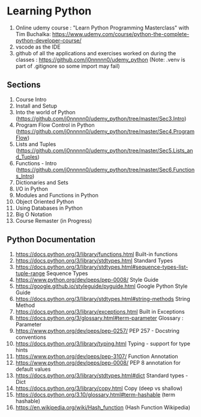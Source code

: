 
# Learning Python

1. Online udemy course : "Learn Python Programming Masterclass" with Tim Buchalka: https://www.udemy.com/course/python-the-complete-python-developer-course/
2. vscode as the IDE
3. github of all the applications and exercises worked on during the classes : https://github.com/j0nnnnn0/udemy_python
   (Note: .venv is part of .gitignore so some import may fail)



## Sections
1. Course Intro
2. Install and Setup
3. Into the world of Python (https://github.com/j0nnnnn0/udemy_python/tree/master/Sec3.Intro)
4. Program Flow Control in Python (https://github.com/j0nnnnn0/udemy_python/tree/master/Sec4.ProgramFlow)
5. Lists and Tuples (https://github.com/j0nnnnn0/udemy_python/tree/master/Sec5.Lists_and_Tuples)
6. Functions - Intro (https://github.com/j0nnnnn0/udemy_python/tree/master/Sec6.Functions_Intro)
7. Dictionaries and Sets
8. I/O in Python
9. Modules and Functions in Python
10. Object Oriented Python
11. Using Databases in Python
12. Big O Notation
14. Course Remaster (in Progress)

## Python Documentation
1. https://docs.python.org/3/library/functions.html Built-in functions
2. https://docs.python.org/3/library/stdtypes.html Standard Types
3. https://docs.python.org/3/library/stdtypes.html#sequence-types-list-tuple-range Sequence Types
4. https://www.python.org/dev/peps/pep-0008/ Style Guide
5. https://google.github.io/styleguide/pyguide.html Google Python Style Guide
6. https://docs.python.org/3/library/stdtypes.html#string-methods String Method
7. https://docs.python.org/3/library/exceptions.html Built in Exceptions
8. https://docs.python.org/3/glossary.html#term-parameter Glossary : Parameter
9. https://www.python.org/dev/peps/pep-0257/ PEP 257 - Docstring conventions
10. https://docs.python.org/3/library/typing.html Typing - support for type hints
11. https://www.python.org/dev/peps/pep-3107/ Function Annotation
12. https://www.python.org/dev/peps/pep-0008/ PEP 8  annotation for default values
13. https://docs.python.org/3/library/stdtypes.html#dict Standard types - Dict
14. https://docs.python.org/3/library/copy.html Copy (deep vs shallow)
15. https://docs.python.org/3.10/glossary.html#term-hashable (term hashable)
16. https://en.wikipedia.org/wiki/Hash_function (Hash Function Wikipedia)